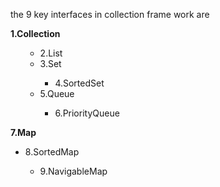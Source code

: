 the 9 key interfaces in collection frame work are
<div><b>1.Collection</b>
<ul>
<ul><li>2.List</li>
<li>3.Set</li>
<ul><li>4.SortedSet</li></ul>
<li>5.Queue</li>
<ul><li>6.PriorityQueue</li></ul>
</ul></div>
<div><b>7.Map</b>
<ul><li>8.SortedMap</li><ul><li>9.NavigableMap</li></ul></ul>
</div>

